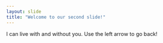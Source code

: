 ```yaml
---
layout: slide
title: "Welcome to our second slide!"
---
```

I can live with and without you.
Use the left arrow to go back!
